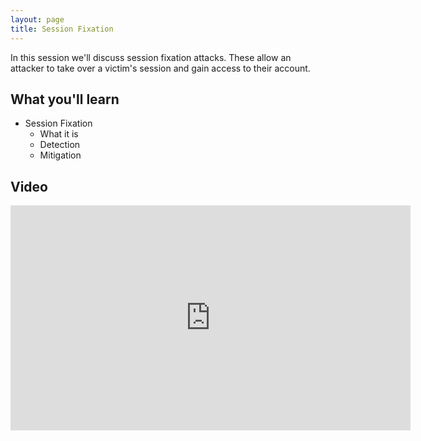 ```yaml
---
layout: page
title: Session Fixation
---
```


In this session we'll discuss session fixation attacks.  These allow an attacker to take over a victim's session and gain access to their account.

What you'll learn
-----------------

- Session Fixation
	- What it is
	- Detection
	- Mitigation

Video
-----

<div class="container">
	<iframe id="ytplayer" type="text/html" width="640" height="360" src="https://www.youtube-nocookie.com/embed/tkSmaMlSQ9E?rel=0&autoplay=0&origin={{ site.url }}" frameborder="0"></iframe>
</div>
